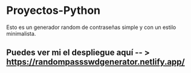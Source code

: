 # Proyectos-Python

Esto es un generador random de contraseñas simple y con un estilo minimalista.

## Puedes ver mi el despliegue aquí -- > https://randompassswdgenerator.netlify.app/